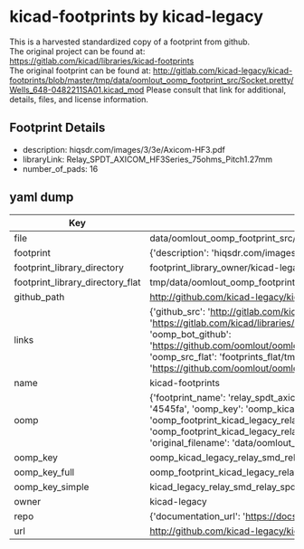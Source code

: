 # kicad-footprints by kicad-legacy  
This is a harvested standardized copy of a footprint from github.  
The original project can be found at:  
https://gitlab.com/kicad/libraries/kicad-footprints  
The original footprint can be found at:
http://gitlab.com/kicad-legacy/kicad-footprints/blob/master/tmp/data/oomlout_oomp_footprint_src/Socket.pretty/Wells_648-0482211SA01.kicad_mod
Please consult that link for additional, details, files, and license information.  
## Footprint Details
* description: hiqsdr.com/images/3/3e/Axicom-HF3.pdf  
* libraryLink: Relay_SPDT_AXICOM_HF3Series_75ohms_Pitch1.27mm  
* number_of_pads: 16  
## yaml dump  
| Key | Value |  
| --- | --- |  
| file | data/oomlout_oomp_footprint_src/kicad-footprints/Relay_SMD.pretty/Relay_SPDT_AXICOM_HF3Series_75ohms_Pitch1.27mm.kicad_mod |  
| footprint | {'description': 'hiqsdr.com/images/3/3e/Axicom-HF3.pdf', 'libraryLink': 'Relay_SPDT_AXICOM_HF3Series_75ohms_Pitch1.27mm', 'number_of_pads': 16} |  
| footprint_library_directory | footprint_library_owner/kicad-legacy_kicad-footprints |  
| footprint_library_directory_flat | tmp/data/oomlout_oomp_footprint_src/footprints_flat/kicad_legacy_relay_smd_relay_spdt_axicom_hf3series_75ohms_pitch1_27mm/working |  
| github_path | http://github.com/kicad-legacy/kicad-footprints/blob/master/tmp/data/oomlout_oomp_footprint_src/Relay_SMD.pretty/Relay_SPDT_AXICOM_HF3Series_75ohms_Pitch1.27mm.kicad_mod |  
| links | {'github_src': 'http://gitlab.com/kicad-legacy/kicad-footprints/blob/master/tmp/data/oomlout_oomp_footprint_src/Socket.pretty/Wells_648-0482211SA01.kicad_mod', 'github_src_repo': 'https://gitlab.com/kicad/libraries/kicad-footprints', 'oomp_bot': 'tmp/data/oomlout_oomp_footprint_src/footprints/kicad_legacy_relay_smd_relay_spdt_axicom_hf3series_75ohms_pitch1_27mm/working', 'oomp_bot_github': 'https://github.com/oomlout/oomlout_oomp_footprint_bot/tree/main/tmp/data/oomlout_oomp_footprint_src/footprints/kicad_legacy_relay_smd_relay_spdt_axicom_hf3series_75ohms_pitch1_27mm/working', 'oomp_src_flat': 'footprints_flat/tmp/data/oomlout_oomp_footprint_src/footprints_flat/kicad_legacy_relay_smd_relay_spdt_axicom_hf3series_75ohms_pitch1_27mm/working', 'oomp_src_flat_github': 'https://github.com/oomlout/oomlout_oomp_footprint_src/tree/main/tmp/data/oomlout_oomp_footprint_src/footprints_flat/kicad_legacy_relay_smd_relay_spdt_axicom_hf3series_75ohms_pitch1_27mm/working'} |  
| name | kicad-footprints |  
| oomp | {'footprint_name': 'relay_spdt_axicom_hf3series_75ohms_pitch1_27mm', 'library_name': 'relay_smd', 'md5': '4545fa8a326f6cdaf5fa8d1800855443', 'md5_10': '4545fa8a32', 'md5_5': '4545f', 'md5_6': '4545fa', 'oomp_key': 'oomp_kicad_legacy_relay_smd_relay_spdt_axicom_hf3series_75ohms_pitch1_27mm', 'oomp_key_extra': 'oomp_footprint_kicad_legacy_relay_smd_relay_spdt_axicom_hf3series_75ohms_pitch1_27mm', 'oomp_key_full': 'oomp_footprint_kicad_legacy_relay_smd_relay_spdt_axicom_hf3series_75ohms_pitch1_27mm_4545fa', 'oomp_key_simple': 'kicad_legacy_relay_smd_relay_spdt_axicom_hf3series_75ohms_pitch1_27mm', 'original_filename': 'data/oomlout_oomp_footprint_src/kicad-footprints/Relay_SMD.pretty/Relay_SPDT_AXICOM_HF3Series_75ohms_Pitch1.27mm.kicad_mod', 'owner_name': 'kicad_legacy'} |  
| oomp_key | oomp_kicad_legacy_relay_smd_relay_spdt_axicom_hf3series_75ohms_pitch1_27mm |  
| oomp_key_full | oomp_footprint_kicad_legacy_relay_smd_relay_spdt_axicom_hf3series_75ohms_pitch1_27mm |  
| oomp_key_simple | kicad_legacy_relay_smd_relay_spdt_axicom_hf3series_75ohms_pitch1_27mm |  
| owner | kicad-legacy |  
| repo | {'documentation_url': 'https://docs.github.com/rest/repos/repos#get-a-repository', 'message': 'Not Found'} |  
| url | http://github.com/kicad-legacy/kicad-footprints |  

